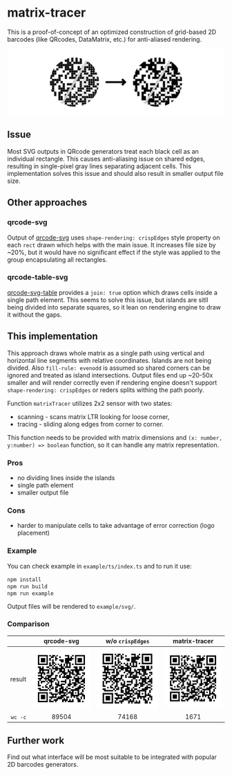 # matrix-tracer

This is a proof-of-concept of an optimized construction of grid-based 2D
barcodes (like QRcodes, DataMatrix, etc.) for anti-aliased rendering.

![](image.png)

## Issue

Most SVG outputs in QRcode generators treat each black cell as an individual
rectangle. This causes anti-aliasing issue on shared edges, resulting in
single-pixel gray lines separating adjacent cells. This implementation solves
this issue and should also result in smaller output file size.

## Other approaches

### qrcode-svg

Output of [qrcode-svg](https://github.com/papnkukn/qrcode-svg) uses
`shape-rendering: crispEdges` style property on each `rect` drawn which helps
with the main issue. It increases file size by ~20%, but it would have no
significant effect if the style was applied to the group encapsulating all
rectangles.

### qrcode-table-svg

[qrcode-svg-table](https://github.com/Diophant/qrcode-svg-table) provides a
`join: true` option which draws cells inside a single path element. This seems
to solve this issue, but islands are sitll being divided into separate squares,
so it lean on rendering engine to draw it without the gaps.

## This implementation

This approach draws whole matrix as a single path using vertical and horizontal
line segments with relative coordinates. Islands are not being divided. Also
`fill-rule: evenodd` is assumed so shared corners can be ignored and treated as
island intersections. Output files end up ~20-50x smaller and will render
correctly even if rendering engine doesn't support `shape-rendering: crispEdges`
or reders splits withing the path poorly.

Function `matrixTracer` utilizes 2x2 sensor with two states:

- scanning - scans matrix LTR looking for loose corner,
- tracing - sliding along edges from corner to corner.

This function needs to be provided with matrix dimensions and
`(x: number, y:number) => boolean` function, so it can handle any matrix
representation.

### Pros

- no dividing lines inside the islands
- single path element
- smaller output file

### Cons

- harder to manipulate cells to take advantage of error correction (logo
  placement)

### Example

You can check example in `example/ts/index.ts` and to run it use:

```
npm install
npm run build
npm run example
```

Output files will be rendered to `example/svg/`.

### Comparison

|         |           qrcode-svg            |       w/o `crispEdges`        |           matrix-tracer            |
| ------: | :-----------------------------: | :---------------------------: | :--------------------------------: |
|  result | ![](example/svg/qrcode-svg.svg) | ![](example/svg/no-crisp.svg) | ![](example/svg/matrix-tracer.svg) |
| `wc -c` |              89504              |             74168             |                1671                |

## Further work

Find out what interface will be most suitable to be integrated with popular 2D
barcodes generators.
